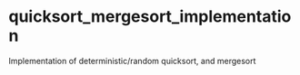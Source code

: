 # quicksort_mergesort_implementation
Implementation of deterministic/random quicksort, and mergesort
